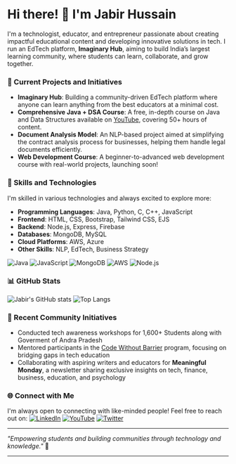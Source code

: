 # Hi there! 👋 I'm Jabir Hussain

I'm a technologist, educator, and entrepreneur passionate about creating impactful educational content and developing innovative solutions in tech. I run an EdTech platform, **Imaginary Hub**, aiming to build India’s largest learning community, where students can learn, collaborate, and grow together.

### 🚀 Current Projects and Initiatives
- **Imaginary Hub**: Building a community-driven EdTech platform where anyone can learn anything from the best educators at a minimal cost.
- **Comprehensive Java + DSA Course**: A free, in-depth course on Java and Data Structures available on [YouTube](https://www.youtube.com/@ImaginaryHub), covering 50+ hours of content.
- **Document Analysis Model**: An NLP-based project aimed at simplifying the contract analysis process for businesses, helping them handle legal documents efficiently.
- **Web Development Course**: A beginner-to-advanced web development course with real-world projects, launching soon!

### 🔧 Skills and Technologies
I'm skilled in various technologies and always excited to explore more:
- **Programming Languages**: Java, Python, C, C++, JavaScript
- **Frontend**: HTML, CSS, Bootstrap, Tailwind CSS, EJS
- **Backend**: Node.js, Express, Firebase
- **Databases**: MongoDB, MySQL
- **Cloud Platforms**: AWS, Azure
- **Other Skills**: NLP, EdTech, Business Strategy

![Java](https://img.shields.io/badge/Java-ED8B00?style=for-the-badge&logo=java&logoColor=white)
![JavaScript](https://img.shields.io/badge/JavaScript-323330?style=for-the-badge&logo=javascript&logoColor=F7DF1E)
![MongoDB](https://img.shields.io/badge/MongoDB-4EA94B?style=for-the-badge&logo=mongodb&logoColor=white)
![AWS](https://img.shields.io/badge/Amazon_AWS-232F3E?style=for-the-badge&logo=amazon-aws&logoColor=white)
![Node.js](https://img.shields.io/badge/Node.js-339933?style=for-the-badge&logo=nodedotjs&logoColor=white)

### 📊 GitHub Stats
![Jabir's GitHub stats](https://github-readme-stats.vercel.app/api?username=thejabirhussain&show_icons=true&theme=radical)
![Top Langs](https://github-readme-stats.vercel.app/api/top-langs/?username=thejabirhussain&layout=compact&theme=radical)

### 🌱 Recent Community Initiatives
- Conducted tech awareness workshops for 1,600+ Students along with Goverment of Andra Pradesh
- Mentored participants in the [Code Without Barrier](https://www.linkedin.com/company/code-without-barriers?trk=public_post_feed-actor-name) program, focusing on bridging gaps in tech education
- Collaborating with aspiring writers and educators for **Meaningful Monday**, a newsletter sharing exclusive insights on tech, finance, business, education, and psychology

### 🌐 Connect with Me
I'm always open to connecting with like-minded people! Feel free to reach out on:
[![LinkedIn](https://img.shields.io/badge/LinkedIn-0077B5?style=for-the-badge&logo=linkedin&logoColor=white)](https://www.linkedin.com/in/thejabirhussain/)
[![YouTube](https://img.shields.io/badge/YouTube-FF0000?style=for-the-badge&logo=youtube&logoColor=white)](https://www.youtube.com/@ImaginaryHub)
[![Twitter](https://img.shields.io/badge/Twitter-1DA1F2?style=for-the-badge&logo=twitter&logoColor=white)](https://twitter.com/yourhandle)

---

*"Empowering students and building communities through technology and knowledge."* 🚀

---

